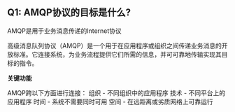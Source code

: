 ## Q1: AMQP协议的目标是什么?
AMQP是用于业务消息传递的Internet协议

高级消息队列协议（AMQP）是一个用于在应用程序或组织之间传递业务消息的开放标准。它连接系统，为业务流程提供它们所需的信息，并可可靠地传输实现其目标的指令。

**关键功能**

AMQP跨以下方面进行连接：
组织 - 不同组织中的应用程序
技术 - 不同平台上的应用程序
时间 - 系统不需要同时可用
空间 - 在远距离或劣质网络上可靠运行
